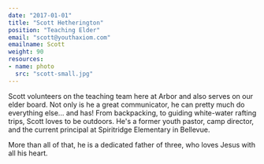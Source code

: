 ```yaml
---
date: "2017-01-01"
title: "Scott Hetherington"
position: "Teaching Elder"
email: "scott@youthaxiom.com"
emailname: Scott
weight: 90
resources:
- name: photo
  src: "scott-small.jpg"
---
```


Scott volunteers on the teaching team here at Arbor and also serves on our elder board. Not only is he a great communicator, he can pretty much do everything else... and has! From backpacking, to guiding white-water rafting trips, Scott loves to be outdoors. He's a former youth pastor, camp director, and the current principal at Spiritridge Elementary in Bellevue. 

More than all of that, he is a dedicated father of three, who loves Jesus with all his heart. 
